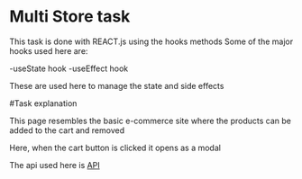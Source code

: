 # Multi Store task

This task is done with REACT.js using the hooks methods
Some of the major hooks used here are:

-useState hook 
-useEffect hook
 
 These are used here to manage the state and side effects 

 #Task explanation 

 This page resembles the basic e-commerce site where the products can be added to the cart and removed 

 Here, when the cart button is clicked it opens as a modal 

 The api used here is [API](https://fakestoreapi.com/)